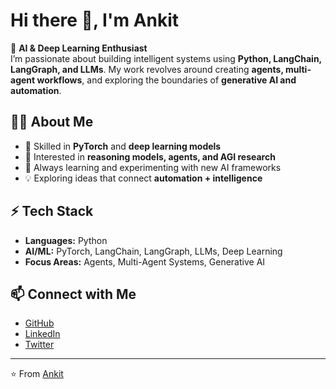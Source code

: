 # Hi there 👋, I'm Ankit  

🚀 **AI & Deep Learning Enthusiast**  
I’m passionate about building intelligent systems using **Python, LangChain, LangGraph, and LLMs**. My work revolves around creating **agents, multi-agent workflows**, and exploring the boundaries of **generative AI and automation**.  

## 🧑‍💻 About Me  
- 🔬 Skilled in **PyTorch** and **deep learning models**  
- 🤖 Interested in **reasoning models, agents, and AGI research**  
- 🌱 Always learning and experimenting with new AI frameworks  
- 💡 Exploring ideas that connect **automation + intelligence**  

## ⚡ Tech Stack  
- **Languages:** Python  
- **AI/ML:** PyTorch, LangChain, LangGraph, LLMs, Deep Learning  
- **Focus Areas:** Agents, Multi-Agent Systems, Generative AI  

## 📫 Connect with Me  
- [GitHub](https://github.com/yourusername)  
- [LinkedIn](https://www.linkedin.com/in/yourlinkedin)  
- [Twitter](https://twitter.com/yourtwitter)  

---
⭐️ From [Ankit](https://github.com/yourusername)
